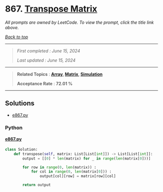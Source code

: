 # 867. [Transpose Matrix](<https://leetcode.com/problems/transpose-matrix>)

*All prompts are owned by LeetCode. To view the prompt, click the title link above.*

*[Back to top](<../README.md>)*

------

> *First completed : June 15, 2024*
>
> *Last updated : June 15, 2024*

------

> **Related Topics** : **[Array](<by_topic/Array.md>), [Matrix](<by_topic/Matrix.md>), [Simulation](<by_topic/Simulation.md>)**
>
> **Acceptance Rate** : **72.01 %**

------

## Solutions

- [e867.py](<../my-submissions/e867.py>)
### Python
#### [e867.py](<../my-submissions/e867.py>)
```Python
class Solution:
    def transpose(self, matrix: List[List[int]]) -> List[List[int]]:
        output = [[0] * len(matrix) for _ in range(len(matrix[0]))]

        for row in range(0, len(matrix)) :
            for col in range(0, len(matrix[0])) :
                output[col][row] = matrix[row][col]

        return output
```

